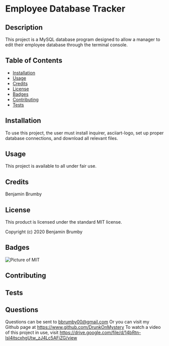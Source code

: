 
# Employee Database Tracker

## Description 

This project is a MySQL database program designed to allow a manager to edit their employee database through the terminal console.

## Table of Contents 

* [Installation](#installation)
* [Usage](#usage)
* [Credits](#credits)
* [License](#license)
* [Badges](#badges)
* [Contributing](#contributing)
* [Tests](#tests)


## Installation

To use this project, the user must install inquirer, asciiart-logo, set up proper database connections, and download all relevant files.


## Usage 

This project is available to all under fair use.


## Credits

Benjamin Brumby


## License

This product is licensed under the standard MIT license.

Copyright (c) 2020 Benjamin Brumby


## Badges

![Picture of MIT](https://img.shields.io/badge/license-MIT-blue.svg)

## Contributing



## Tests



## Questions

Questions can be sent to bbrumby00@gmail.com
Or you can visit my Github page at https://www.github.com/DrunkOnMystery
To watch a video of this project in use, visit https://drive.google.com/file/d/14bRtn-lsl4itscxhgUtw_zJ4Lc5AFiZG/view